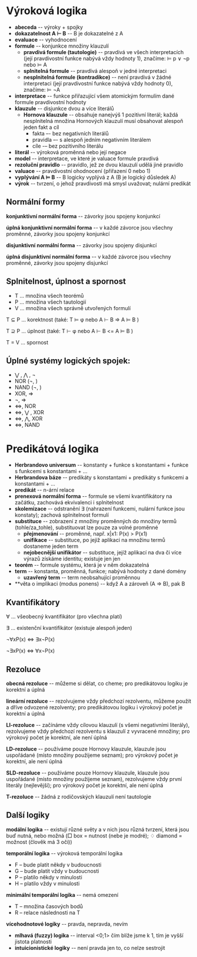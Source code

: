 # Výroková logika
- **abeceda** -- výroky + spojky
- **dokazatelnost A ⊢ B** -- B je dokazatelné z A
- **evaluace** -- vyhodnocení
- **formule** -- konjunkce množiny klauzulí
    - **pravdivá formule (tautologie)** -- pravdivá ve všech interpretacích (její pravdivostní funkce nabývá vždy hodnoty 1), značíme: ⊨ p ∨ ¬p  nebo ⊨ A
    - **splnitelná formule** -- pravdivá alespoň v jedné interpretaci
    - **nesplnitelná formule (kontradikce)** -- není pravdivá v žádné interpretaci (její pravdivostní funkce nabývá vždy hodnoty 0), značíme: ⊨ ¬A
- **interpretace** -- funkce přiřazující všem atomickým formulím dané formule pravdivostní hodnoty
- **klauzule** -- disjunkce dvou a více literálů
    - **Hornova klauzule** -- obsahuje nanejvýš 1 pozitivní literál; každá nesplnitelná množina Hornových klauzulí musí obsahovat alespoň jeden fakt a cíl
        - fakta –- bez negativních literálů
        - pravidla –- s alespoň jedním negativním literálem
        - cíle -– bez pozitivního literálu
- **literál** -- výroková proměnná nebo její negace
- **model** -- interpretace, ve které je valuace formule pravdivá
- **rezoluční pravidlo** -- pravidlo, jež ze dvou klauzulí udělá jiné pravidlo
- **valuace** -- pravdivostní ohodnocení (přiřazení 0 nebo 1)
- **vyplývání A ⊨ B** -- B logicky vyplývá z A (B je logický důsledek A)
- **výrok** -- tvrzení, o jehož pravdivosti má smysl uvažovat; nulární predikát

## Normální formy
**konjunktivní normální forma** -- závorky jsou spojeny konjunkcí

**úplná konjunktivní normální forma** -- v každé závorce jsou všechny proměnné, závorky jsou spojeny konjunkcí

**disjunktivní normální forma** -- závorky jsou spojeny disjunkcí

**úplná disjunktivní normální forma** -- v každé závorce jsou všechny proměnné, závorky jsou spojeny disjunkcí

## Splnitelnost, úplnost a spornost

- T ... množina všech teorémů
- P ... množina všech tautologií
- V ... množina všech správně utvořených formulí

T ⊆ P ... korektnost (také: T ⊨ φ nebo A ⊢ B => A ⊨ B )

T ⊇ P ... úplnost (také: T ⊢ φ nebo A ⊢ B <= A ⊨ B )

T = V ... spornost

##  Úplné systémy logických spojek:
- ⋁ , ⋀ , ¬
- NOR (¬, )
- NAND (¬, )
- XOR, ⇒
- ¬, ⇒
- ⇔, NOR
- ⇔, ⋁ , XOR
- ⇔, ⋀, XOR
- ⇔, NAND

# Predikátová logika
- **Herbrandovo universum** -- konstanty + funkce s konstantami + funkce s funkcemi s konstantami + ...
- **Herbrandova báze** -- predikáty s konstantami + predikáty s funkcemi a konstantami + ...
- **predikát** -- n-ární relace
- **prenexová normální forma** -- formule se všemi kvantifikátory na začátku, zachovává ekvivalenci i splnitelnost
- **skolemizace** -- odstranění ∃ (nahrazení funkcemi, nulární funkce jsou konstaty); zachová splnitelnost formulí
- **substituce** -- zobrazení z množiny proměnných do množiny termů (tohle/za_tohle), substituovat lze pouze za volné proměnné
    - **přejmenování** -- proměnné, např. x|x1: P(x) > P(x1) 
    - **unifikace** -- substituce, po jejíž aplikaci na množinu termů dostaneme jeden term
    - **nejobecnější unifikátor** -- substituce, jejíž aplikací na dva či více výrazů získáme identitu; existuje jen jen
- **teorém** -- formule systému, která je v něm dokazatelná
- **term** -- konstanta, proměnná, funkce; nabývá hodnoty z dané domény
    - **uzavřený term** -- term neobsahující proměnnou
- **věta o implikaci (modus ponens) -- když A a zároveň (A ⇒ B), pak B

## Kvantifikátory

∀ ... všeobecný kvantifikátor (pro všechna platí)

∃ ... existenční kvantifikátor (existuje alespoň jeden)

¬∀xP(x) ⇔ ∃x¬P(x)

¬∃xP(x) ⇔ ∀x¬P(x)

## Rezoluce

**obecná rezoluce** -- můžeme si dělat, co cheme; pro predikátovou logiku je korektní a úplná

**lineární rezoluce** -- rezolvujeme vždy předchozí rezolventu, můžeme použít a dříve odvozené rezolventy; pro predikátovou logiku i výrokový počet je korektní a úplná

**LI-rezoluce** -- začínáme vždy cílovou klauzulí (s všemi negativními literály), rezolvujeme vždy předchozí rezolventu s klauzulí z vyvracené množiny; pro výrokový počet je korektní, ale není úplná

**LD-rezoluce** -- používáme pouze Hornovy klauzule, klauzule jsou uspořádané (místo množiny použijeme seznam); pro výrokový počet je korektní, ale není úplná

**SLD-rezoluce** -- používáme pouze Hornovy klauzule, klauzule jsou uspořádané (místo množiny použijeme seznam), rezolvujeme vždy první literály (nejlevější); pro výrokový počet je korektní, ale není úplná

**T-rezoluce** -- žádná z rodičovských klauzulí není tautologie

## Další logiky

**modální logika** -- existují různé světy a v nich jsou různá tvrzení, která jsou buď nutná, nebo možná (□ box = nutnost (nebe je modré); ♢ diamond = možnost (člověk má 3 oči))

**temporální logika** -- výroková temporální logika
- F – bude platit někdy v budoucnosti
- G – bude platit vždy v budoucnosti
- P – platilo někdy v minulosti
- H – platilo vždy v minulosti

**minimální temporální logika** -- nemá omezení
- T – množina časových bodů
- R – relace následnosti na T

**vícehodnotové logiky** -- pravda, nepravda, nevím
- **mlhavá (fuzzy) logika** -- interval <0;1> čím blíže jsme k 1, tím je vyšší jistota platnosti
- **intuicionistické logiky** -- není pravda jen to, co nelze sestrojit
